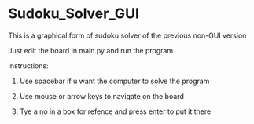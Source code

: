 # Sudoku_Solver_GUI
This is a graphical form of sudoku solver of the previous non-GUI version

Just edit the board in main.py and run the program

Instructions:

1. Use spacebar if u want the computer to solve the program

2. Use mouse or arrow keys to navigate on the board
3. Tye a no in a box for refence and press enter to put it there
